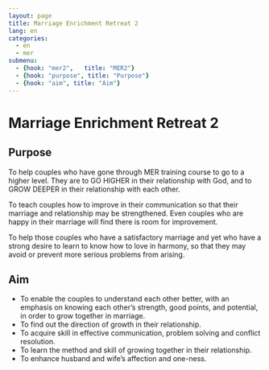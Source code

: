 ```yaml
---
layout: page
title: Marriage Enrichment Retreat 2
lang: en
categories: 
  - en
  - mer
submenu:
  - {hook: "mer2",   title: "MER2"}
  - {hook: "purpose", title: "Purpose"}
  - {hook: "aim", title: "Aim"}
---
```





Marriage Enrichment Retreat 2<a name="mer2">&nbsp;</a>
=============================

Purpose<a name="purpose">&nbsp;</a>
-------

To help couples who have gone through MER training course to go to
a higher level. They are to GO HIGHER in their relationship with God,
and to GROW DEEPER in their relationship with each other.
 
To teach couples how to improve in their communication so that
their marriage and relationship may be strengthened. Even couples who
are happy in their marriage will find there is room for improvement.

To help those couples who have a satisfactory marriage and yet who
have a strong desire to learn to know how to love in harmony, so that
they may avoid or prevent more serious problems from arising.

Aim<a name="aim">&nbsp;</a>
---

- To enable the couples to understand each other better, with an emphasis on knowing each other’s strength, good points, and potential, in order to grow together in marriage.
- To find out the direction of growth in their relationship.
- To acquire skill in effective communication, problem solving and conflict resolution.
- To learn the method and skill of growing together in their relationship.
- To enhance husband and wife’s affection and one-ness.

<!--
粵語報名<a name="apply_tch">&nbsp;</a>
----
<table class="table">
<thead>
<tr>
<th>地點</th><th>日期</th><th>海報</th><th>報名表</th>
<tr>
<tbody>
<tr><td>悉尼</td><td>10月5-7日(長週末)</td><td></td><td></td></tr>
</tbody>
</thead>
</table>

國語報名<a name="apply_sch">&nbsp;</a>
--------
<table class="table">
<thead>
<tr>
<th>地點</th><th>日期</th><th>海報</th><th>報名表</th>
<tr>
<tbody>
<tr><td>悉尼</td><td>10月5-7日(長週末)</td><td></td><td></td></tr>
<tr><td>坎培拉</td><td>9月28-30日(長週末)</td><td></td><td></td></tr>
</tbody>
</thead>
</table>
-->
